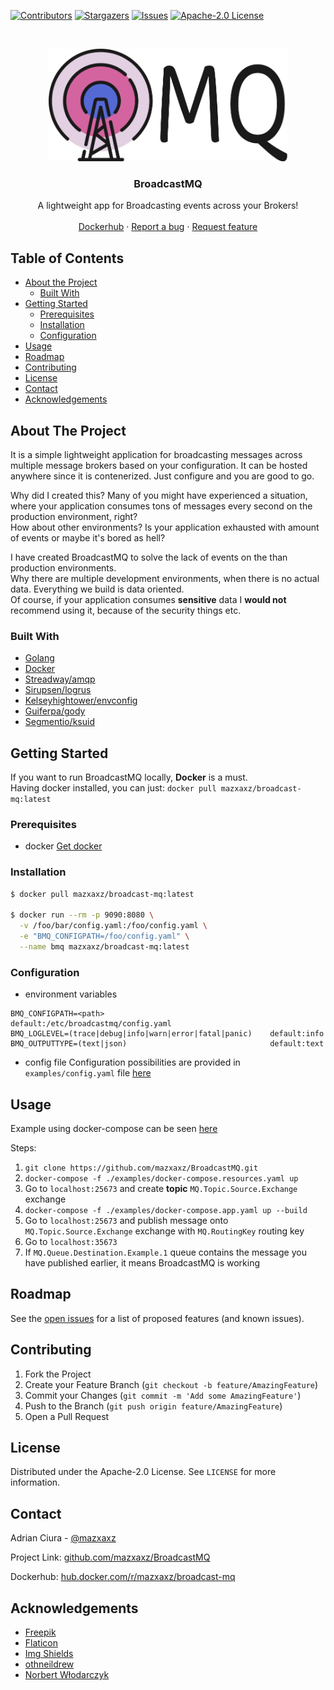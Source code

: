 [![Contributors][contributors-shield]][contributors-url]
[![Stargazers][stars-shield]][stars-url]
[![Issues][issues-shield]][issues-url]
[![Apache-2.0 License][license-shield]][license-url]



<!-- PROJECT LOGO -->
<br />
<p align="center">
  <a href="https://github.com/mazxaxz/BroadcastMQ">
    <img src="images/bmq-logo.png" alt="Logo" height="180">
  </a>

  <h3 align="center">BroadcastMQ</h3>

  <p align="center">
    A lightweight app for Broadcasting events across your Brokers!
    <br />
    <br />
    <a href="https://hub.docker.com/r/mazxaxz/broadcast-mq">Dockerhub</a>
    ·
    <a href="https://github.com/mazxaxz/BroadcastMQ/issues">Report a bug</a>
    ·
    <a href="https://github.com/mazxaxz/BroadcastMQ/issues">Request feature</a>
  </p>
</p>



<!-- TABLE OF CONTENTS -->
## Table of Contents

* [About the Project](#about-the-project)
  * [Built With](#built-with)
* [Getting Started](#getting-started)
  * [Prerequisites](#prerequisites)
  * [Installation](#installation)
  * [Configuration](#configuration)
* [Usage](#usage)
* [Roadmap](#roadmap)
* [Contributing](#contributing)
* [License](#license)
* [Contact](#contact)
* [Acknowledgements](#acknowledgements)



<!-- ABOUT THE PROJECT -->
## About The Project

It is a simple lightweight application for broadcasting messages across multiple message brokers based on your configuration. It can be hosted anywhere since it is contenerized. Just configure and you are good to go.

Why did I created this?
Many of you might have experienced a situation, where your application consumes tons of messages every second on the production environment, right?  
How about other environments? Is your application exhausted with amount of events or maybe it's bored as hell?

I have created BroadcastMQ to solve the lack of events on the than production environments.  
Why there are multiple development environments, when there is no actual data. Everything we build is data oriented.  
Of course, if your application consumes **sensitive** data I **would not** recommend using it, because of the security things etc.

### Built With
* [Golang](https://golang.org)
* [Docker](https://www.docker.com)
* [Streadway/amqp](https://github.com/streadway/amqp)
* [Sirupsen/logrus](https://github.com/sirupsen/logrus)
* [Kelseyhightower/envconfig](https://github.com/kelseyhightower/envconfig)
* [Guiferpa/gody](https://github.com/guiferpa/gody)
* [Segmentio/ksuid](https://github.com/segmentio/ksuid)



<!-- GETTING STARTED -->
## Getting Started

If you want to run BroadcastMQ locally, **Docker** is a must.  
Having docker installed, you can just: `docker pull mazxaxz/broadcast-mq:latest`

### Prerequisites

* docker
[Get docker](https://docs.docker.com/get-docker/)

### Installation
```sh
$ docker pull mazxaxz/broadcast-mq:latest

$ docker run --rm -p 9090:8080 \
  -v /foo/bar/config.yaml:/foo/config.yaml \
  -e "BMQ_CONFIGPATH=/foo/config.yaml" \
  --name bmq mazxaxz/broadcast-mq:latest
```


### Configuration

* environment variables
```
BMQ_CONFIGPATH=<path>                                     default:/etc/broadcastmq/config.yaml
BMQ_LOGLEVEL=(trace|debug|info|warn|error|fatal|panic)    default:info
BMQ_OUTPUTTYPE=(text|json)                                default:text
```

* config file
Configuration possibilities are provided in `examples/config.yaml` file [here](https://github.com/mazxaxz/BroadcastMQ/blob/master/examples/config.yaml)


<!-- USAGE EXAMPLES -->
## Usage

Example using docker-compose can be seen [here](https://github.com/mazxaxz/BroadcastMQ/blob/master/examples)

Steps:
1. `git clone https://github.com/mazxaxz/BroadcastMQ.git`
2. `docker-compose -f ./examples/docker-compose.resources.yaml up`
3. Go to `localhost:25673` and create **topic** `MQ.Topic.Source.Exchange` exchange
4. `docker-compose -f ./examples/docker-compose.app.yaml up --build`
5. Go to `localhost:25673` and publish message onto `MQ.Topic.Source.Exchange` exchange with `MQ.RoutingKey` routing key
6. Go to `localhost:35673`
7. If `MQ.Queue.Destination.Example.1` queue contains the message you have published earlier, it means BroadcastMQ is working


<!-- ROADMAP -->
## Roadmap

See the [open issues](https://github.com/mazxaxz/BroadcastMQ/issues) for a list of proposed features (and known issues).



<!-- CONTRIBUTING -->
## Contributing

1. Fork the Project
2. Create your Feature Branch (`git checkout -b feature/AmazingFeature`)
3. Commit your Changes (`git commit -m 'Add some AmazingFeature'`)
4. Push to the Branch (`git push origin feature/AmazingFeature`)
5. Open a Pull Request



<!-- LICENSE -->
## License

Distributed under the Apache-2.0 License. See `LICENSE` for more information.



<!-- CONTACT -->
## Contact

Adrian Ciura - [@mazxaxz](https://twitter.com/mazxaxz)

Project Link: [github.com/mazxaxz/BroadcastMQ](https://github.com/mazxaxz/BroadcastMQ)

Dockerhub: [hub.docker.com/r/mazxaxz/broadcast-mq](https://hub.docker.com/r/mazxaxz/broadcast-mq)



<!-- ACKNOWLEDGEMENTS -->
## Acknowledgements
* [Freepik](http://www.freepik.com)
* [Flaticon](https://www.flaticon.com)
* [Img Shields](https://shields.io)
* [othneildrew](https://github.com/othneildrew/Best-README-Template)
* [Norbert Włodarczyk](https://github.com/RvuvuzelaM)





<!-- MARKDOWN LINKS & IMAGES -->
<!-- https://www.markdownguide.org/basic-syntax/#reference-style-links -->
[contributors-shield]: https://img.shields.io/github/contributors/mazxaxz/BroadcastMQ.svg?style=flat-square
[contributors-url]: https://github.com/mazxaxz/BroadcastMQ/graphs/contributors
[stars-shield]: https://img.shields.io/github/stars/mazxaxz/BroadcastMQ.svg?style=flat-square
[stars-url]: https://github.com/mazxaxz/BroadcastMQ/stargazers
[issues-shield]: https://img.shields.io/github/issues/mazxaxz/BroadcastMQ.svg?style=flat-square
[issues-url]: https://github.com/mazxaxz/BroadcastMQ/issues
[license-shield]: https://img.shields.io/github/license/mazxaxz/BroadcastMQ.svg?style=flat-square
[license-url]: https://github.com/mazxaxz/BroadcastMQ/blob/master/LICENSE.txt